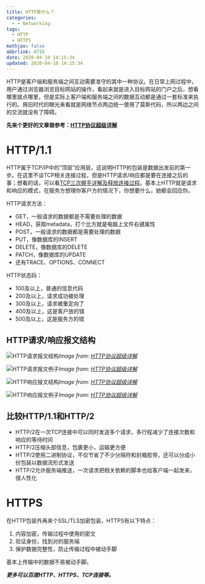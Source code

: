 ```yaml
---
title: HTTP是什么？
categories:
  - - Networking
tags:
  - HTTP
  - HTTPS
mathjax: false
abbrlink: 8716
date: 2020-04-10 14:15:34
updated: 2020-04-10 14:15:34
---
```


HTTP是客户端和服务端之间互动需要准守的其中一种协议。在日常上网过程中，用户通过浏览器浏览目标网站的操作，看起来就是进入目标网站的门户之后，想看哪里就点哪里，但是实际上客户端和服务端之间的数据互动都是通过一套标准来执行的。用旧时代的眼光来看就是网络节点两边统一使用了莫斯代码，所以两边之间的交流就没有了障碍。

<!-- more -->

**先来个更好的文章做参考：[HTTP协议超级详解](//www.cnblogs.com/an-wen/p/11180076.html)**

# HTTP/1.1

HTTP属于TCP/IP中的“顶层”应用层，这说明HTTP的包装是数据出发前的第一步。在这里不谈TCP相关连接过程，但是HTTP请求/响应都是要在连接之后的事；想看的话，可以看[TCP三次握手详解及释放连接过程](//www.cnblogs.com/kaleidoscope/p/9701117.html)。基本上HTTP就是请求和响应的模式，在服务方想理你客户方的情况下，你想要什么，她都会回应你。

HTTP请求方法：
- GET，一般请求的数据都是不需要处理的数据
- HEAD，获取metadata，打个比方就是电脑上文件右键属性
- POST，一般请求的数据都是需要处理的数据
- PUT，像数据库的INSERT
- DELETE，像数据库的DELETE
- PATCH，像数据库的UPDATE
- 还有TRACE、OPTIONS、CONNECT

HTTP状态码：
- 100及以上，普通的信息代码
- 200及以上，请求成功被处理
- 300及以上，请求被重定向了
- 400及以上，这是客户放的错
- 500及以上，这是服务方的错

## HTTP请求/响应报文结构

![HTTP请求报文结构](/gallery/http-request-format.png)*Image from: [HTTP协议超级详解](//www.cnblogs.com/an-wen/p/11180076.html)*

![HTTP请求报文例子](/gallery/http-request-example.jpg)*Image from: [HTTP协议超级详解](//www.cnblogs.com/an-wen/p/11180076.html)*

![HTTP响应报文结构](/gallery/http-response-format.png)*Image from: [HTTP协议超级详解](//www.cnblogs.com/an-wen/p/11180076.html)*

![HTTP响应报文例子](/gallery/http-response-example.jpg)*Image from: [HTTP协议超级详解](//www.cnblogs.com/an-wen/p/11180076.html)*

## 比较HTTP/1.1和HTTP/2

- HTTP/2在一次TCP连接中可以同时发送多个请求，多行程减少了连接次数和响应的等待时间
- HTTP/2压缩头部信息，包裹更小，运输更方便
- HTTP/2使用二进制协议，不仅节省了不少分隔符和封箱胶带，还可以分成小份包装以数据流形式发送
- HTTP/2允许服务端推送，一次请求把相关依赖的脚本也给客户端一起发来，很人性化

# HTTPS

在HTTP包装外再来个SSL/TLS加密包装，HTTPS有以下特点：

1. 内容加密，传输过程中使用的密文
2. 验证身份，找到对的服务端
3. 保护数据完整性，防止传输过程中被动手脚

基本上传输中的数据不易被动手脚。

**_更多可以百度HTTP、HTTPS、TCP连接等。_**